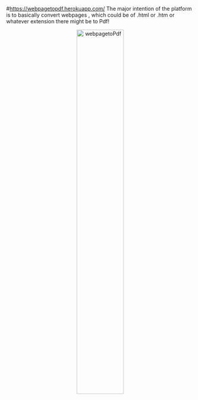 #https://webpagetopdf.herokuapp.com/
The major intention of the platform is to basically convert webpages , which could be of .html or .htm or whatever extension there might be to Pdf!
<p align="center">
  <img src="https://webpagetopdf.herokuapp.com/main/static/img/logo_new.svg" width="50%" title="webpagetoPdf">
</p>
